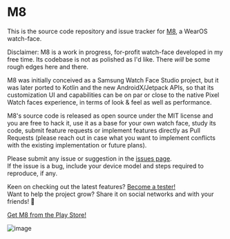 # M8

This is the source code repository and issue tracker for 
[M8](https://play.google.com/store/apps/details?id=dev.rdnt.m8face), a WearOS watch-face.

Disclaimer: M8 is a work in progress, for-profit watch-face developed in my free time. Its codebase
is not as polished as I'd like. There *will* be some rough edges here and there.

M8 was initially conceived as a Samsung Watch Face Studio project, but it was later ported to
Kotlin and the new AndroidX/Jetpack APIs, so that its customization UI and capabilities can be on
par or close to the native Pixel Watch faces experience, in terms of look & feel as well as
performance.

M8's source code is released as open source under the MIT license and you are free to hack it,
use it as a base for your own watch face, study its code, submit feature requests or implement
features directly as Pull Requests (please reach out in case what you want to implement conflicts
with the existing implementation or future plans).

Please submit any issue or suggestion in the
[issues page](https://github.com/rdnt/m8/issues).  
If the issue is a bug, include your device model and steps required to reproduce, if any.

Keen on checking out the latest features?
[Become a tester!](https://play.google.com/apps/testing/dev.rdnt.m8face)  
Want to help the project grow? Share it on social networks and with your friends! 🥰

[Get M8 from the Play Store!](https://play.google.com/store/apps/details?id=dev.rdnt.m8face)

![image](https://user-images.githubusercontent.com/17600197/213029406-018a5c66-726a-4bb5-92b0-723fb922da9f.png)
